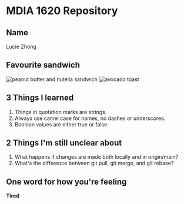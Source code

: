 # MDIA 1620 Repository

Name
----------
Lucie Zhong

Favourite sandwich
----------
![peanut butter and nutella sandwich](https://www.yummytummyaarthi.com/wp-content/uploads/2015/08/1-18.jpg)
![avocado toast](https://www.skinnytaste.com/wp-content/uploads/2015/01/Avocado-Toast-with-Egg-7-500x500.jpg)

3 Things I learned
----------
1. Things in quotation marks are strings.
2. Always use camel case for names, no dashes or underscores.
3. Boolean values are either true or false.

2 Things I'm still unclear about
----------
1. What happens if changes are made both locally and in origin/main?
2. What's the difference between git pull, git merge, and git rebase?

One word for how you're feeling
----------
**Tired**
